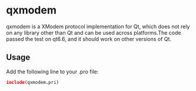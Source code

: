 # qxmodem

qxmodem is a XModem protocol implementation for Qt, which does not rely on any library other than Qt and can be used across platforms.The code passed the test on qt6.6, and it should work on other versions of Qt.

## Usage

Add the following line to your .pro file:

```pro
include(qxmodem.pri)
```
